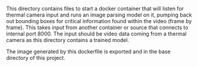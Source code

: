 This directory contains files to start a docker container
that will listen for thermal camera input and runs an image parsing model on
it, pumping back out bounding boxes for critical information found within the
video (frame by frame). This takes input from another container or source
that connects to internal port 8000. The input should be video data coming
from a thermal camera as this directory contains a trained model.

The image generated by this dockerfile is exported and in the base directory of
this project.